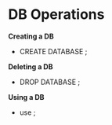# DB Operations

**Creating a DB**
- CREATE DATABASE <db-name>;


**Deleting a DB**
- DROP DATABASE <db-name>;


**Using a DB**
- use <db-name>;